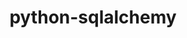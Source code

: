 ---
title: python-sqlalchemy
registryType: instrumentation
tags:
  - opentracing
  - Python
repo: https://github.com/opentracing-contrib/python-sqlalchemy
license: Apache License 2.0
description: OpenTracing instrumentation for SQLAlchemy
authors: OpenTracing Contributors
---